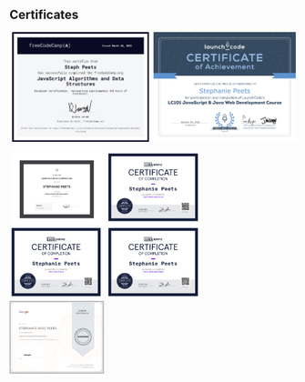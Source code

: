 ## Certificates

<a href="/certificates/2022-03-freecodecamp-js-algorithms-and-data-structures-peets.pdf"><img src="/images/2022-03-freecodecamp-js-algorithms-and-data-structures-peets.png" alt="freeCodeCamp.org JavaScript Algorithms and Data Structures" width="49.5%" /></a>
<a href="/certificates/2022-01_launchcode-web-dev-peets.pdf"><img src="/images/2022-01_launchcode-web-dev-peets.png" alt="LaunchCode 101 JavaScript &amp; Java Web Development" width="49.5%" /></a>

<a href="/certificates/2022-01_amigoscode-spring-boot.pdf"><img src="/images/2022-01_amigoscode-spring-boot.png" alt="Amigoscode Getting Started with Spring Boot" width="33%" /></a>
<a href="/certificates/2021-12_codecademy-learn-bootstrap-peets.pdf"><img src="/images/2021-12_codecademy-learn-bootstrap-peets.png" alt="Codecademy Learn Bootstrap" width="33%" /></a>
<a href="/certificates/2021-11_codecademy-learn-java-peets.pdf"><img src="/images/2021-11_codecademy-learn-java-peets.png" alt="Codecademy Learn Java" width="33%" /></a>
<a href="/certificates/2021-10_codecademy-learn-javascript-peets.pdf"><img src="/images/2021-10_codecademy-learn-javascript-peets.png" alt="Codecademy Learn JavaScript" width="33%" /></a>
<a href="/certificates/2020-11_google-technical-support-fundamentals.pdf"><img src="/images/2020-11_google-technical-support-fundamentals.png" alt="Google Technical Support Fundamentals" width="33%" /></a>
